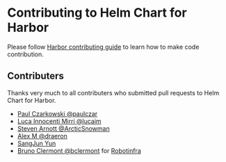 # Contributing to Helm Chart for Harbor

Please follow [Harbor contributing guide](https://github.com/goharbor/harbor/blob/master/CONTRIBUTING.md) to learn how to make code contribution.

## Contributers

Thanks very much to all contributers who submitted pull requests to Helm Chart for Harbor.

- [Paul Czarkowski @paulczar](https://github.com/paulczar)
- [Luca Innocenti Mirri @lucaim](https://github.com/lucaim)
- [Steven Arnott @ArcticSnowman](https://github.com/ArcticSnowman)
- [Alex M @draeron](https://github.com/draeron)
- [SangJun Yun](https://github.com/YunSangJun)
- [Bruno Clermont @bclermont](https://github.com/bclermont) for [Robotinfra](https://www.robotinfra.com)
